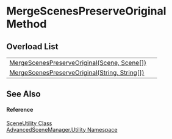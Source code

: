 # MergeScenesPreserveOriginal Method


## Overload List
<table>
<tr>
<td><a href="M_AdvancedSceneManager_Utility_SceneUtility_MergeScenesPreserveOriginal.md">MergeScenesPreserveOriginal(Scene, Scene[])</a></td>
<td> </td></tr>
<tr>
<td><a href="M_AdvancedSceneManager_Utility_SceneUtility_MergeScenesPreserveOriginal_1.md">MergeScenesPreserveOriginal(String, String[])</a></td>
<td> </td></tr>
</table>

## See Also


#### Reference
<a href="T_AdvancedSceneManager_Utility_SceneUtility.md">SceneUtility Class</a>  
<a href="N_AdvancedSceneManager_Utility.md">AdvancedSceneManager.Utility Namespace</a>  
